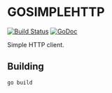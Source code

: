 # GOSIMPLEHTTP

[![Build Status](https://secure.travis-ci.org/jbuchbinder/gosimplehttp.png)](http://travis-ci.org/jbuchbinder/gosimplehttp)
[![GoDoc](https://godoc.org/github.com/jbuchbinder/gosimplehttp?status.png)](https://godoc.org/github.com/jbuchbinder/gosimplehttp)

Simple HTTP client.

## Building

```go build```

